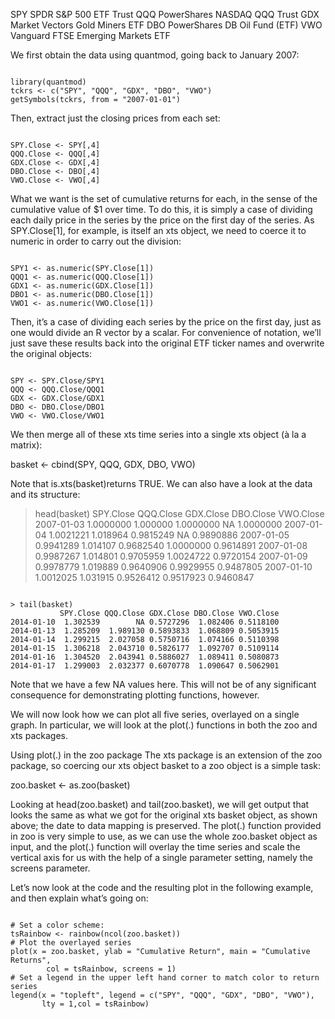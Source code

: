 SPY SPDR S&P 500 ETF Trust
QQQ PowerShares NASDAQ QQQ Trust
GDX Market Vectors Gold Miners ETF
DBO PowerShares DB Oil Fund (ETF)
VWO Vanguard FTSE Emerging Markets ETF

We first obtain the data using quantmod, going back to January 2007:
<pre><code>
library(quantmod)
tckrs <- c("SPY", "QQQ", "GDX", "DBO", "VWO")
getSymbols(tckrs, from = "2007-01-01")
</code></pre>
Then, extract just the closing prices from each set:
<pre><code>
SPY.Close <- SPY[,4]
QQQ.Close <- QQQ[,4]
GDX.Close <- GDX[,4]
DBO.Close <- DBO[,4]
VWO.Close <- VWO[,4]
</code></pre>
What we want is the set of cumulative returns for each, in the sense of the cumulative value of $1 over time.  To do this, it is simply a case of dividing each daily price in the series by the price on the first day of the series.  As SPY.Close[1], for example, is itself an xts object, we need to coerce it to numeric in order to carry out the division:
<pre><code>
SPY1 <- as.numeric(SPY.Close[1])
QQQ1 <- as.numeric(QQQ.Close[1])
GDX1 <- as.numeric(GDX.Close[1])
DBO1 <- as.numeric(DBO.Close[1])
VWO1 <- as.numeric(VWO.Close[1])
</code></pre>
Then, it’s a case of dividing each series by the price on the first day, just as one would divide an R vector by a scalar.  For convenience of notation, we’ll just save these results back into the original ETF ticker names and overwrite the original objects:
<pre><code>
SPY <- SPY.Close/SPY1
QQQ <- QQQ.Close/QQQ1
GDX <- GDX.Close/GDX1
DBO <- DBO.Close/DBO1
VWO <- VWO.Close/VWO1
</code></pre>
We then merge all of these xts time series into a single xts object (à la a matrix):

basket <- cbind(SPY, QQQ, GDX, DBO, VWO)

Note that is.xts(basket)returns TRUE. We can also have a look at the data and its structure:

> head(basket)
           SPY.Close QQQ.Close GDX.Close DBO.Close VWO.Close
2007-01-03 1.0000000  1.000000 1.0000000        NA 1.0000000
2007-01-04 1.0021221  1.018964 0.9815249        NA 0.9890886
2007-01-05 0.9941289  1.014107 0.9682540 1.0000000 0.9614891
2007-01-08 0.9987267  1.014801 0.9705959 1.0024722 0.9720154
2007-01-09 0.9978779  1.019889 0.9640906 0.9929955 0.9487805
2007-01-10 1.0012025  1.031915 0.9526412 0.9517923 0.9460847

<pre><code>
> tail(basket)
           SPY.Close QQQ.Close GDX.Close DBO.Close VWO.Close
2014-01-10  1.302539        NA 0.5727296  1.082406 0.5118100
2014-01-13  1.285209  1.989130 0.5893833  1.068809 0.5053915
2014-01-14  1.299215  2.027058 0.5750716  1.074166 0.5110398
2014-01-15  1.306218  2.043710 0.5826177  1.092707 0.5109114
2014-01-16  1.304520  2.043941 0.5886027  1.089411 0.5080873
2014-01-17  1.299003  2.032377 0.6070778  1.090647 0.5062901
</code></pre>

Note that we have a few NA values here.  This will not be of any significant consequence for demonstrating plotting functions, however.

We will now look how we can plot all five series, overlayed on a single graph.  In particular, we will look at the plot(.) functions in both the zoo and xts packages.

Using plot(.) in the zoo package
The xts package is an extension of the zoo package, so coercing our xts object basket to a zoo object is a simple task:

 zoo.basket <- as.zoo(basket)

Looking at head(zoo.basket) and tail(zoo.basket), we will get output that looks the same as what we got for the original xts basket object, as shown above; the date to data mapping is preserved. The plot(.) function provided in zoo is very simple to use, as we can use the whole zoo.basket object as input, and the plot(.) function will overlay the time series and scale the vertical axis for us with the help of a single parameter setting, namely the screens parameter.

Let’s now look at the code and the resulting plot in the following example, and then explain what’s going on:
<pre><code>
# Set a color scheme:
tsRainbow <- rainbow(ncol(zoo.basket))
# Plot the overlayed series
plot(x = zoo.basket, ylab = "Cumulative Return", main = "Cumulative Returns",
        col = tsRainbow, screens = 1)
# Set a legend in the upper left hand corner to match color to return series
legend(x = "topleft", legend = c("SPY", "QQQ", "GDX", "DBO", "VWO"), 
       lty = 1,col = tsRainbow)
</code></pre>
  
